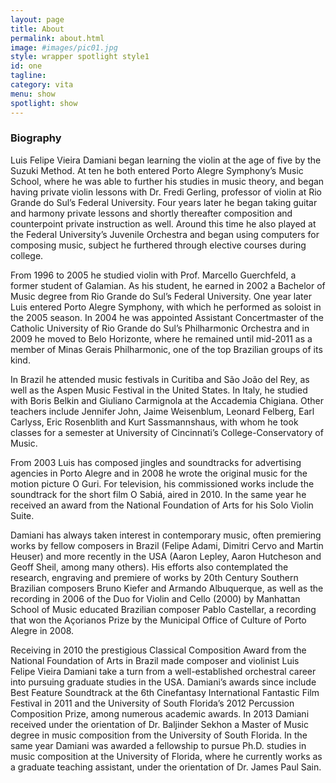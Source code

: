 ```yaml
---
layout: page
title: About
permalink: about.html
image: #images/pic01.jpg
style: wrapper spotlight style1
id: one
tagline:
category: vita
menu: show
spotlight: show
---
```


<h3 class="major">Biography</h3>

Luis Felipe Vieira Damiani began learning the violin at the age of five by the Suzuki Method. At ten he both entered Porto Alegre Symphony’s Music School, where he was able to further his studies in music theory, and began having private violin lessons with Dr. Fredi Gerling, professor of violin at Rio Grande do Sul’s Federal University. Four years later he began taking guitar and harmony private lessons and shortly thereafter composition and counterpoint private instruction as well. Around this time he also played at the Federal University’s Juvenile Orchestra and began using computers for composing music, subject he furthered through elective courses during college.

From 1996 to 2005 he studied violin with Prof. Marcello Guerchfeld, a former student of Galamian. As his student, he earned in 2002 a Bachelor of Music degree from Rio Grande do Sul’s Federal University. One year later Luis entered Porto Alegre Symphony, with which he performed as soloist in the 2005 season. In 2004 he was appointed Assistant Concertmaster of the Catholic University of Rio Grande do Sul’s Philharmonic Orchestra and in 2009 he moved to Belo Horizonte, where he remained until mid-2011 as a member of Minas Gerais Philharmonic, one of the top Brazilian groups of its kind.

In Brazil he attended music festivals in Curitiba and São João del Rey, as well as the Aspen Music Festival in the United States. In Italy, he studied with Boris Belkin and Giuliano Carmignola at the Accademia Chigiana. Other teachers include Jennifer John, Jaime Weisenblum, Leonard Felberg, Earl Carlyss, Eric Rosenblith and Kurt Sassmannshaus, with whom he took classes for a semester at University of Cincinnati’s College-Conservatory of Music.

From 2003 Luis has composed jingles and soundtracks for advertising agencies in Porto Alegre and in 2008 he wrote the original music for the motion picture O Guri. For television, his commissioned works include the soundtrack for the short film O Sabiá, aired in 2010. In the same year he received an award from the National Foundation of Arts for his Solo Violin Suite.

Damiani has always taken interest in contemporary music, often premiering works by fellow composers in Brazil (Felipe Adami, Dimitri Cervo and Martin Heuser) and more recently in the USA (Aaron Lepley, Aaron Hutcheson and Geoff Sheil, among many others). His efforts also contemplated the research, engraving and premiere of works by 20th Century Southern Brazilian composers Bruno Kiefer and Armando Albuquerque, as well as the recording in 2006 of the Duo for Violin and Cello (2000) by Manhattan School of Music educated Brazilian composer Pablo Castellar, a recording that won the Açorianos Prize by the Municipal Office of Culture of Porto Alegre in 2008.

Receiving in 2010 the prestigious Classical Composition Award from the National Foundation of Arts in Brazil made composer and violinist Luis Felipe Vieira Damiani take a turn from a well-established orchestral career into pursuing graduate studies in the USA. Damiani’s awards since include Best Feature Soundtrack at the 6th Cinefantasy International Fantastic Film Festival in 2011 and the University of South Florida’s 2012 Percussion Composition Prize, among numerous academic awards. In 2013 Damiani received under the orientation of Dr. Baljinder Sekhon a Master of Music degree in music composition from the University of South Florida. In the same year Damiani was awarded a fellowship to pursue Ph.D. studies in music composition at the University of Florida, where he currently works as a graduate teaching assistant, under the orientation of Dr. James Paul Sain.